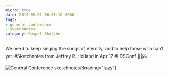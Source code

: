 ```yaml
---
micro: true
date: 2017-09-01 06:31:10-0600
tags:
- general conference
- sketchnotes
category: Gospel Sketcher
---
```


We need to keep singing the songs of eternity, and to help those who can’t yet. #Sketchnotes from Jeffrey R. Holland in Apr 17 #LDSConf ✍🏼⛪️

![General Conference sketchnotes](https://media.bennorris.org/images/gospelsketcher/uploads/2018/68909da602.jpg){:loading="lazy"}

